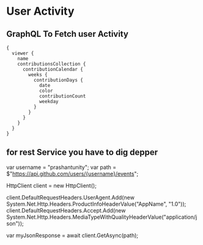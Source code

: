 # User Activity


## GraphQL To Fetch user Activity
```
{
  viewer {
    name
    contributionsCollection {
      contributionCalendar {
        weeks {
          contributionDays {
            date
            color
            contributionCount
            weekday
          }
        }
      }
    }
  }
}
```


## for rest Service you have to dig depper

var username = "prashantunity"; 
var path = $"https://api.github.com/users/{username}/events";

HttpClient client = new HttpClient(); 

client.DefaultRequestHeaders.UserAgent.Add(new System.Net.Http.Headers.ProductInfoHeaderValue("AppName", "1.0")); 
client.DefaultRequestHeaders.Accept.Add(new System.Net.Http.Headers.MediaTypeWithQualityHeaderValue("application/json")); 

var myJsonResponse = await client.GetAsync(path); 
